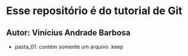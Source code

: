 # Esse repositório é do tutorial de Git

## Autor: Vinícius Andrade Barbosa

* pasta_01: contém somente um arquivo .keep
